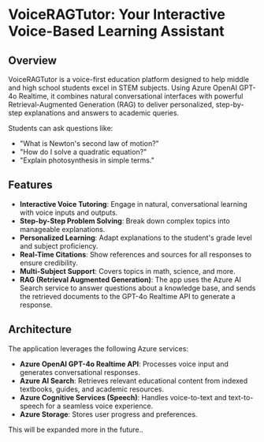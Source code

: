 # VoiceRAGTutor: Your Interactive Voice-Based Learning Assistant

## Overview
VoiceRAGTutor is a voice-first education platform designed to help middle and high school students excel in STEM subjects. Using Azure OpenAI GPT-4o Realtime, it combines natural conversational interfaces with powerful Retrieval-Augmented Generation (RAG) to deliver personalized, step-by-step explanations and answers to academic queries.

Students can ask questions like:

- "What is Newton's second law of motion?"
- "How do I solve a quadratic equation?" 
- "Explain photosynthesis in simple terms."

## Features
- **Interactive Voice Tutoring**: Engage in natural, conversational learning with voice inputs and outputs.
- **Step-by-Step Problem Solving**: Break down complex topics into manageable explanations.
- **Personalized Learning**: Adapt explanations to the student's grade level and subject proficiency.
- **Real-Time Citations**: Show references and sources for all responses to ensure credibility.
- **Multi-Subject Support**: Covers topics in math, science, and more.
- **RAG (Retrieval Augmented Generation)**: The app uses the Azure AI Search service to answer questions about a knowledge base, and sends the retrieved documents to the GPT-4o Realtime API to generate a response.

## Architecture
The application leverages the following Azure services:

- **Azure OpenAI GPT-4o Realtime API**: Processes voice input and generates conversational responses.
- **Azure AI Search**: Retrieves relevant educational content from indexed textbooks, guides, and academic resources.
- **Azure Cognitive Services (Speech)**: Handles voice-to-text and text-to-speech for a seamless voice experience.
- **Azure Storage**: Stores user progress and preferences.


This will be expanded more in the future..